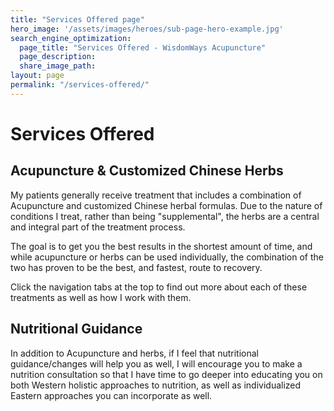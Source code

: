 ```yaml
---
title: "Services Offered page"
hero_image: '/assets/images/heroes/sub-page-hero-example.jpg'
search_engine_optimization:
  page_title: "Services Offered - WisdomWays Acupuncture"
  page_description:
  share_image_path:
layout: page
permalink: "/services-offered/"
---
```


# Services Offered

## Acupuncture & Customized Chinese Herbs

My patients generally receive treatment that includes a combination of Acupuncture and customized Chinese herbal formulas. Due to the nature of conditions I treat, rather than being "supplemental", the herbs are a central and integral part of the treatment process.

The goal is to get you the best results in the shortest amount of time, and while acupuncture or herbs can be used individually, the combination of the two has proven to be the best, and fastest, route to recovery.

Click the navigation tabs at the top to find out more about each of these treatments as well as how I work with them.

## Nutritional Guidance

In addition to Acupuncture and herbs, if I feel that nutritional guidance/changes will help you as well, I will encourage you to make a nutrition consultation so that I have time to go deeper into educating you on both Western holistic approaches to nutrition, as well as individualized Eastern approaches you can incorporate as well.

&nbsp;